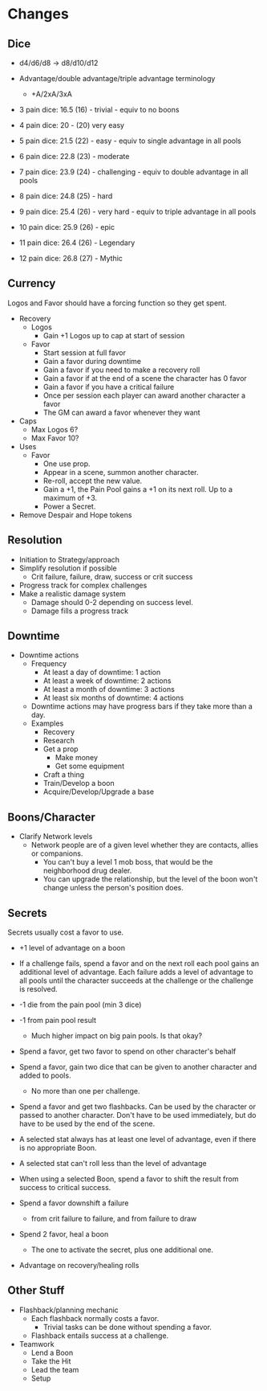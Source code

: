 # Changes

## Dice

* d4/d6/d8 -> d8/d10/d12
* Advantage/double advantage/triple advantage terminology
  * +A/2xA/3xA
  
* 3 pain dice: 16.5 (16) - trivial - equiv to no boons
* 4 pain dice: 20 - (20) very easy
* 5 pain dice: 21.5 (22) - easy - equiv to single advantage in all pools
* 6 pain dice: 22.8 (23) - moderate
* 7 pain dice: 23.9 (24) - challenging - equiv to double advantage in all pools
* 8 pain dice: 24.8 (25) - hard
* 9 pain dice: 25.4 (26) - very hard - equiv to triple advantage in all pools
* 10 pain dice: 25.9 (26) - epic
* 11 pain dice: 26.4 (26) - Legendary
* 12 pain dice: 26.8 (27) - Mythic

## Currency

Logos and Favor should have a forcing function so they get spent.

* Recovery
  * Logos
    * Gain +1 Logos up to cap at start of session
  * Favor
    * Start session at full favor
    * Gain a favor during downtime
    * Gain a favor if you need to make a recovery roll
    * Gain a favor if at the end of a scene the character has 0 favor
    * Gain a favor if you have a critical failure
    * Once per session each player can award another character a favor
    * The GM can award a favor whenever they want
* Caps
  * Max Logos 6?
  * Max Favor 10?
* Uses
  * Favor
    * One use prop.
    * Appear in a scene, summon another character.
    * Re-roll, accept the new value.
    * Gain a +1, the Pain Pool gains a +1 on its next roll.  Up to a maximum of +3.
    * Power a Secret.
* Remove Despair and Hope tokens
  
## Resolution

* Initiation to Strategy/approach
* Simplify resolution if possible
  * Crit failure, failure, draw, success or crit success
* Progress track for complex challenges
* Make a realistic damage system
  * Damage should 0-2 depending on success level.
  * Damage fills a progress track

## Downtime
  
* Downtime actions
  * Frequency
    * At least a day of downtime: 1 action
    * At least a week of downtime: 2 actions
    * At least a month of downtime: 3 actions
    * At least six months of downtime: 4 actions
  * Downtime actions may have progress bars if they take more than a day.
  * Examples
    * Recovery
    * Research
    * Get a prop
      * Make money
      * Get some equipment
    * Craft a thing
    * Train/Develop a boon
    * Acquire/Develop/Upgrade a base

## Boons/Character

* Clarify Network levels
  * Network people are of a given level whether they are contacts, allies or companions.
    * You can't buy a level 1 mob boss, that would be the neighborhood drug dealer.
    * You can upgrade the relationship, but the level of the boon won't change unless the person's position does.

## Secrets

Secrets usually cost a favor to use.

* +1 level of advantage on a boon
* If a challenge fails, spend a favor and on the next roll each pool gains an additional level of advantage.  Each failure adds a level of advantage to all pools until the character succeeds at the challenge or the challenge is resolved.

* -1 die from the pain pool (min 3 dice)
* -1 from pain pool result
  * Much higher impact on big pain pools.  Is that okay?

* Spend a favor, get two favor to spend on other character's behalf
* Spend a favor, gain two dice that can be given to another character and added to pools.
  * No more than one per challenge.
* Spend a favor and get two flashbacks.  Can be used by the character or passed to another character.  Don't have to be used immediately, but do have to be used by the end of the scene.

* A selected stat always has at least one level of advantage, even if there is no appropriate Boon.
* A selected stat can't roll less than the level of advantage

* When using a selected Boon, spend a favor to shift the result from success to critical success.
* Spend a favor downshift a failure
  * from crit failure to failure, and from failure to draw

* Spend 2 favor, heal a boon
  * The one to activate the secret, plus one additional one.
* Advantage on recovery/healing rolls

## Other Stuff

* Flashback/planning mechanic
  * Each flashback normally costs a favor.
    * Trivial tasks can be done without spending a favor.
  * Flashback entails success at a challenge.
* Teamwork
  * Lend a Boon
  * Take the Hit
  * Lead the team
  * Setup